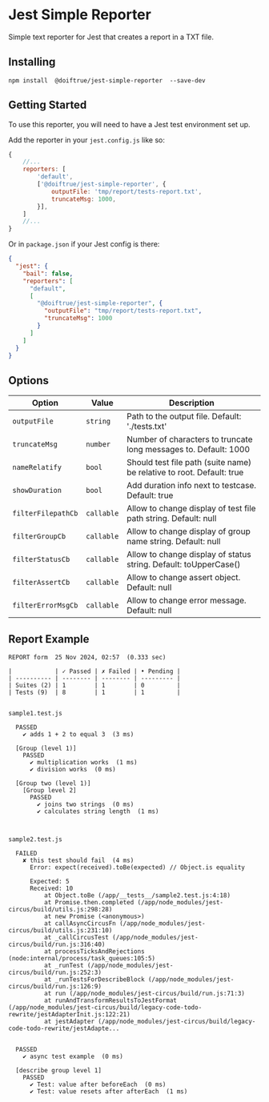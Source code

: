 Jest Simple Reporter
==================
Simple text reporter for Jest that creates a report in a TXT file.


Installing
----------
```shell
npm install  @doiftrue/jest-simple-reporter  --save-dev
```


Getting Started
---------------
To use this reporter, you will need to have a Jest test environment set up.

Add the reporter in your `jest.config.js` like so:

```js
{
	//...
	reporters: [
		'default',
		['@doiftrue/jest-simple-reporter', {
			outputFile: 'tmp/report/tests-report.txt',
			truncateMsg: 1000,
		}],
	]
	//...
}
```

Or in `package.json` if your Jest config is there:
```json
{
  "jest": {
    "bail": false,
    "reporters": [
      "default",
      [
        "@doiftrue/jest-simple-reporter", {
          "outputFile": "tmp/report/tests-report.txt",
          "truncateMsg": 1000
        }
      ]
    ]
  }
}
```


Options
-------

| Option             | Value      | Description                                                           |
|--------------------|------------|-----------------------------------------------------------------------|
| `outputFile`       | `string`   | Path to the output file. Default: './tests.txt'                       |
| `truncateMsg`      | `number`   | Number of characters to truncate long messages to. Default: 1000      |
| `nameRelatify`     | `bool`     | Should test file path (suite name) be relative to root. Default: true |
| `showDuration`     | `bool`     | Add duration info next to testcase. Default: true                     |
| `filterFilepathCb` | `callable` | Allow to change display of test file path string. Default: null       |
| `filterGroupCb`    | `callable` | Allow to change display of group name string. Default: null           |
| `filterStatusCb`   | `callable` | Allow to change display of status string. Default: toUpperCase()      |
| `filterAssertCb`   | `callable` | Allow to change assert object. Default: null                          |
| `filterErrorMsgCb` | `callable` | Allow to change error message. Default: null                          |



Report Example
--------------
```text
REPORT form  25 Nov 2024, 02:57  (0.333 sec)

|            | ✓ Passed | ✗ Failed | • Pending |
| ---------- | -------- | -------- | --------- |
| Suites (2) | 1        | 1        | 0         |
| Tests (9)  | 8        | 1        | 1         |


sample1.test.js

  PASSED
    ✔ adds 1 + 2 to equal 3  (3 ms)

  [Group (level 1)]
    PASSED
      ✔ multiplication works  (1 ms)
      ✔ division works  (0 ms)

  [Group two (level 1)]
    [Group level 2]
      PASSED
        ✔ joins two strings  (0 ms)
        ✔ calculates string length  (1 ms)



sample2.test.js

  FAILED
    ✘ this test should fail  (4 ms)
      Error: expect(received).toBe(expected) // Object.is equality

      Expected: 5
      Received: 10
          at Object.toBe (/app/__tests__/sample2.test.js:4:18)
          at Promise.then.completed (/app/node_modules/jest-circus/build/utils.js:298:28)
          at new Promise (<anonymous>)
          at callAsyncCircusFn (/app/node_modules/jest-circus/build/utils.js:231:10)
          at _callCircusTest (/app/node_modules/jest-circus/build/run.js:316:40)
          at processTicksAndRejections (node:internal/process/task_queues:105:5)
          at _runTest (/app/node_modules/jest-circus/build/run.js:252:3)
          at _runTestsForDescribeBlock (/app/node_modules/jest-circus/build/run.js:126:9)
          at run (/app/node_modules/jest-circus/build/run.js:71:3)
          at runAndTransformResultsToJestFormat (/app/node_modules/jest-circus/build/legacy-code-todo-rewrite/jestAdapterInit.js:122:21)
          at jestAdapter (/app/node_modules/jest-circus/build/legacy-code-todo-rewrite/jestAdapte...


  PASSED
    ✔ async test example  (0 ms)

  [describe group level 1]
    PASSED
      ✔ Test: value after beforeEach  (0 ms)
      ✔ Test: value resets after afterEach  (1 ms)
```

